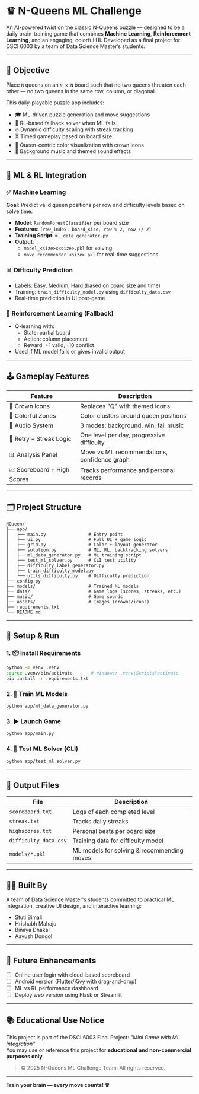 # ♛ N-Queens ML Challenge

An AI-powered twist on the classic N-Queens puzzle — designed to be a daily brain-training game that combines **Machine Learning**, **Reinforcement Learning**, and an engaging, colorful UI. Developed as a final project for DSCI 6003 by a team of Data Science Master’s students.

---

## 🎯 Objective

Place `N` queens on an `N x N` board such that no two queens threaten each other — no two queens in the same row, column, or diagonal.

This daily-playable puzzle app includes:
- 🎓 ML-driven puzzle generation and move suggestions
- 🤖 RL-based fallback solver when ML fails
- 🔥 Dynamic difficulty scaling with streak tracking
- ⏳ Timed gameplay based on board size
- 🎨 Queen-centric color visualization with crown icons
- 🎵 Background music and themed sound effects

---

## 🧠 ML & RL Integration

### ✅ Machine Learning
**Goal**: Predict valid queen positions per row and difficulty levels based on solve time.

- **Model**: `RandomForestClassifier` per board size
- **Features**: `[row_index, board_size, row % 2, row // 2]`
- **Training Script**: `ml_data_generator.py`
- **Output**: 
  - `model_<size>x<size>.pkl` for solving
  - `move_recommender_<size>.pkl` for real-time suggestions

### 📊 Difficulty Prediction
- Labels: Easy, Medium, Hard (based on board size and time)
- Training: `train_difficulty_model.py` using `difficulty_data.csv`
- Real-time prediction in UI post-game

### 🤖 Reinforcement Learning (Fallback)
- Q-learning with:
  - State: partial board
  - Action: column placement
  - Reward: +1 valid, -10 conflict
- Used if ML model fails or gives invalid output

---

## 🕹️ Gameplay Features

| Feature                        | Description                                    |
|-------------------------------|------------------------------------------------|
| 👑 Crown Icons                | Replaces "Q" with themed icons                |
| 🎨 Colorful Zones             | Color clusters around queen positions        |
| 🎵 Audio System               | 3 modes: background, win, fail music          |
| 🔁 Retry + Streak Logic       | One level per day, progressive difficulty     |
| 📊 Analysis Panel             | Move vs ML recommendations, confidence graph  |
| 📈 Scoreboard + High Scores   | Tracks performance and personal records       |

---

## 🗂 Project Structure

```
NQueen/
├── app/
│   ├── main.py                # Entry point
│   ├── ui.py                  # Full UI + game logic
│   ├── grid.py                # Color + layout generator
│   ├── solution.py            # ML, RL, backtracking solvers
│   ├── ml_data_generator.py   # ML training script
│   ├── test_ml_solver.py      # CLI test utility
│   ├── difficulty_label_generator.py
│   ├── train_difficulty_model.py
│   └── utils_difficulty.py    # Difficulty prediction
├── config.py
├── models/                    # Trained ML models
├── data/                      # Game logs (scores, streaks, etc.)
├── music/                     # Game sounds
├── assets/                    # Images (crowns/icons)
├── requirements.txt
└── README.md
```

---

## 🚀 Setup & Run

### 1. 📦 Install Requirements
```bash
python -m venv .venv
source .venv/bin/activate       # Windows: .venv\Scripts\activate
pip install -r requirements.txt
```

### 2. 🤖 Train ML Models
```bash
python app/ml_data_generator.py
```

### 3. ▶️ Launch Game
```bash
python app/main.py
```

### 4. 🔬 Test ML Solver (CLI)
```bash
python app/test_ml_solver.py
```

---

## 📁 Output Files

| File                     | Description                                |
|--------------------------|--------------------------------------------|
| `scoreboard.txt`         | Logs of each completed level               |
| `streak.txt`             | Tracks daily streaks                       |
| `highscores.txt`         | Personal bests per board size              |
| `difficulty_data.csv`    | Training data for difficulty model         |
| `models/*.pkl`           | ML models for solving & recommending moves |

---

## 🧑‍💻 Built By

A team of Data Science Master's students committed to practical ML integration, creative UI design, and interactive learning:

- Stuti Bimali  
- Hrishabh Mahaju  
- Binaya Dhakal  
- Aayush Dongol  

---

## 📌 Future Enhancements

- [ ] Online user login with cloud-based scoreboard
- [ ] Android version (Flutter/Kivy with drag-and-drop)
- [ ] ML vs RL performance dashboard
- [ ] Deploy web version using Flask or Streamlit

---

## 📚 Educational Use Notice

This project is part of the DSCI 6003 Final Project: *"Mini Game with ML Integration"*  
You may use or reference this project for **educational and non-commercial purposes only**.

> © 2025 N-Queens ML Challenge Team. All rights reserved.

---

**Train your brain — every move counts! ♛**
